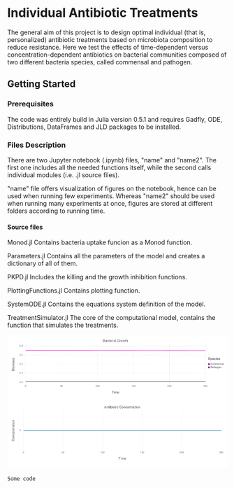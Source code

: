 # Individual Antibiotic Treatments

The general aim of this project is to design optimal individual (that is, personalized) antibiotic treatments based on microbiota composition to reduce resistance. Here we test the effects of time-dependent versus concentration-dependent antibiotics on bacterial communities composed of two different bacteria species, called commensal and pathogen.

## Getting Started

### Prerequisites

The code was entirely build in Julia version 0.5.1 and requires Gadfly, ODE, Distributions, DataFrames and JLD packages to be installed. 

### Files Description

There are two Jupyter notebook (.ipynb) files, "name" and "name2". The first one includes all the needed functions itself, while the second calls individual modules (i.e. .jl source files).

"name" file offers visualization of figures on the notebook, hence can be used when running few experiments. Whereas "name2" should be used when running many experiments at once, figures are stored at different folders according to running time.

#### Source files

Monod.jl Contains bacteria uptake funcion as a Monod function. 

Parameters.jl Contains all the parameters of the model and creates a dictionary of all of them.

PKPD.jl Includes the killing and the growth inhibition functions.

PlottingFunctions.jl Contains plotting function.

SystemODE.jl Contains the equations system definition of the model.

TreatmentSimulator.jl The core of the computational model, contains the function that simulates the treatments. 


![Pathogen](https://github.com/afrasalazar/Individual-antibiotic-treatments/blob/master/P-0.01_C-0.35_D-0.0_δ-0.7998400319936012_μp-0.8_μc-0.8a.png)


```
Some code
```
